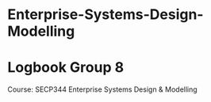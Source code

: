 # Enterprise-Systems-Design-Modelling
# Logbook Group 8

Course: SECP344 Enterprise Systems Design & Modelling
